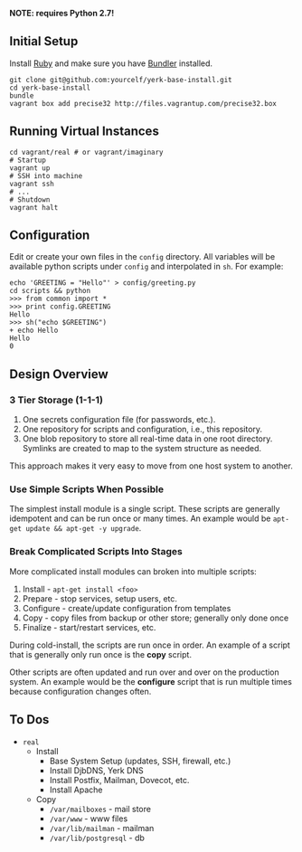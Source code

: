 **NOTE: requires Python 2.7!**

## Initial Setup

Install [Ruby](http://www.ruby-lang.org/en/) and make sure you have
[Bundler](http://gembundler.com/) installed.

    git clone git@github.com:yourcelf/yerk-base-install.git
    cd yerk-base-install
    bundle
    vagrant box add precise32 http://files.vagrantup.com/precise32.box

## Running Virtual Instances

    cd vagrant/real # or vagrant/imaginary
    # Startup
    vagrant up
    # SSH into machine
    vagrant ssh
    # ...
    # Shutdown
    vagrant halt

## Configuration

Edit or create your own files in the `config` directory. All variables will be
available python scripts under `config` and interpolated in `sh`. For example:

    echo 'GREETING = "Hello"' > config/greeting.py
    cd scripts && python
    >>> from common import *
    >>> print config.GREETING
    Hello
    >>> sh("echo $GREETING")
    + echo Hello
    Hello
    0

## Design Overview

### 3 Tier Storage (1-1-1)

1. One secrets configuration file (for passwords, etc.).
2. One repository for scripts and configuration, i.e., this repository.
3. One blob repository to store all real-time data in one root directory.
   Symlinks are created to map to the system structure as needed.

This approach makes it very easy to move from one host system to another.

### Use Simple Scripts When Possible

The simplest install module is a single script. These scripts are generally
idempotent and can be run once or many times. An example would be
`apt-get update && apt-get -y upgrade`.

### Break Complicated Scripts Into Stages

More complicated install modules can broken into multiple scripts:

1. Install   - `apt-get install <foo>`
2. Prepare   - stop services, setup users, etc.
3. Configure - create/update configuration from templates
4. Copy      - copy files from backup or other store; generally only done once
5. Finalize  - start/restart services, etc.

During cold-install, the scripts are run once in order. An example of a script
that is generally only run once is the **copy** script.

Other scripts are often updated and run over and over on the production system.
An example would be the **configure** script that is run multiple times because
configuration changes often.

## To Dos

- `real`
    - Install
        - Base System Setup (updates, SSH, firewall, etc.)
        - Install DjbDNS, Yerk DNS
        - Install Postfix, Mailman, Dovecot, etc.
        - Install Apache
    - Copy
        - `/var/mailboxes` - mail store
        - `/var/www` - www files
        - `/var/lib/mailman` - mailman
        - `/var/lib/postgresql` - db
